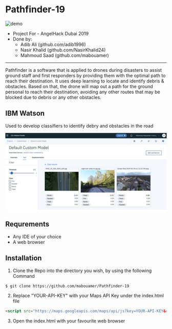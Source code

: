 # Pathfinder-19

![demo](/readme_assets/Demo.gif)
* Project For - AngelHack Dubai 2019 
* Done by: 
    * Adib Ali (github.com/adib1996)
    * Nasir Khalid (github.com/NasirKhalid24)
    * Mahmoud Saad (github.com/mabouamer)

***
Pathfinder is a software that is applied to drones during disasters to assist ground staff and first responders by providing them with the optimal path to reach their destination. It uses deep learning to locate and identify debris & obstacles. Based on that, the drone will map out a path for the ground personal to reach their destination, avoiding any other routes that may be blocked due to debris or any other obstacles.

## IBM Watson

Used to develop classifiers to identify debry and obstacles in the road

![waton](/readme_assets/watson.jpeg)

## Requrements
* Any IDE of your choice
* A web browser

## Installation 
1. Clone the Repo into the directory you wish, by using the following Command
``` bash
$ git clone https://github.com/mabouamer/Pathfinder-19 
```

2. Replace "YOUR-API-KEY" with your Maps API Key under the index.html file
``` html
<script src="https://maps.googleapis.com/maps/api/js?key=YOUR-API-KEY&callback=initMap" defer></script>
```
3. Open the index.html with your favourite web browser